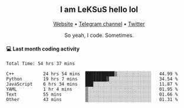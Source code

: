 <h2 align="center">I am LeKSuS hello lol</h2>
<div align="center">
  <a href="https://leksus.net">Website</a> •
  <a href="https://t.me/leksus_was_here">Telegram channel</a> •
  <a href="https://twitter.com/___LeKSuS___">Twitter</a>
</div>
<p align="center">So yeah, I code. Sometimes.</p>

#### :computer: Last month coding activity
<!--START_SECTION:waka-->

```text
Total Time: 54 hrs 37 mins

C++           24 hrs 54 mins  ███████████▒░░░░░░░░░░░░░   44.99 %
Python        19 hrs 7 mins   ████████▓░░░░░░░░░░░░░░░░   34.54 %
JavaScript    6 hrs 34 mins   ███░░░░░░░░░░░░░░░░░░░░░░   11.87 %
YAML          1 hr 4 mins     ▒░░░░░░░░░░░░░░░░░░░░░░░░   01.95 %
Text          55 mins         ▒░░░░░░░░░░░░░░░░░░░░░░░░   01.66 %
Other         43 mins         ▒░░░░░░░░░░░░░░░░░░░░░░░░   01.31 %
```

<!--END_SECTION:waka-->

<!-- flag{4_l0t_0f_1nter35t1ng_th1ng5_4r3_1n_publ1c_d0m41n} -->
